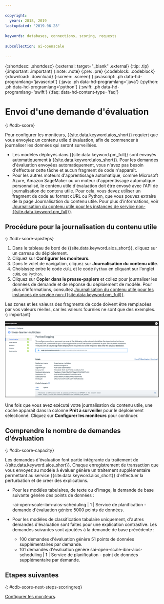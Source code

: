 ```yaml
---

copyright:
  years: 2018, 2019
lastupdated: "2019-06-28"

keywords: databases, connections, scoring, requests

subcollection: ai-openscale

---
```


{:shortdesc: .shortdesc}
{:external: target="_blank" .external}
{:tip: .tip}
{:important: .important}
{:note: .note}
{:pre: .pre}
{:codeblock: .codeblock}
{:download: .download}
{:screen: .screen}
{:javascript: .ph data-hd-programlang='javascript'}
{:java: .ph data-hd-programlang='java'}
{:python: .ph data-hd-programlang='python'}
{:swift: .ph data-hd-programlang='swift'}
{:faq: data-hd-content-type='faq'}

# Envoi d'une demande d'évaluation
{: #cdb-score}

Pour configurer les moniteurs, {{site.data.keyword.aios_short}} requiert que vous envoyiez un contenu utile d'évaluation,
afin de commencer à journaliser les données qui seront surveillées.

- Les modèles déployés dans {{site.data.keyword.pm_full}} sont envoyés automatiquement à {{site.data.keyword.aios_short}}.
Pour les demandes d'évaluation envoyées automatiquement, vous n'avez pas besoin d'effectuer cette tâche et aucun fragment de code n'apparaît.
- Pour les autres moteurs d'apprentissage automatique, comme Microsoft Azure, Amazon SageMaker ou un moteur d'apprentissage automatique personnalisé,
le contenu utile d'évaluation doit être envoyé avec l'API de journalisation de contenu utile.
Pour cela, vous devez utiliser un fragment de code au format cURL ou Python, que vous pouvez extraire de la page Journalisation du contenu utile.
Pour plus d'informations, voir
[Journalisation du contenu utile pour les instances de service non-{{site.data.keyword.pm_full}}](/docs/services/ai-openscale?topic=ai-openscale-cml-connect).

## Procédure pour la journalisation du contenu utile
{: #cdb-score-apisteps}

1. Dans le tableau de bord de {{site.data.keyword.aios_short}}, cliquez sur un carreau du déploiement.
2. Cliquez sur **Configurer les moniteurs**. 
3. Dans le volet de navigation, cliquez sur **Journalisation du contenu utile**.
2. Choisissez entre le code `cURL` et le code `Python` en cliquant sur l'onglet `cURL` ou `Python`.
3. Cliquez sur **Copier dans le presse-papiers** et collez pour journaliser les données de demande et de réponse du déploiement de modèle. Pour plus d'informations, consultez
[Journalisation du contenu utile pour les instances de service non-{{site.data.keyword.pm_full}}](/docs/services/ai-openscale?topic=ai-openscale-cml-connect).

Les zones et les valeurs des fragments de code doivent être remplacées par vos valeurs réelles, car les valeurs fournies ne sont que des exemples.
{: important}

![Sélection de la base de données](images/config-send-scoring.png)

Une fois que vous avez exécuté votre journalisation du contenu utile, une coche apparaît dans la colonne **Prêt à surveiller** pour le déploiement sélectionné. Cliquez sur **Configurer les moniteurs** pour continuer.

## Comprendre le nombre de demandes d'évaluation
{: #cdb-score-capacity}

Les demandes d'évaluation font partie intégrante du traitement de {{site.data.keyword.aios_short}}. Chaque enregistrement de transaction que vous envoyez au modèle à évaluer génère un traitement supplémentaire
permettant au service {{site.data.keyword.aios_short}} d'effectuer la perturbation et de créer des explications.

- Pour les modèles tabulaires, de texte ou d'image, la demande de base suivante génère des points de données :

   -ai-open-scale-ibm-aios-scheduling  | 1 | Service de planification - demande d'évaluation génère 5000 points de données.

- Pour les modèles de classification tabulaire uniquement, d'autres demandes d'évaluation sont faites pour une explication contrastive. Les demandes suivantes sont ajoutées à la demande de base précédente :

   - 100 demandes d'évaluation génère 51 points de données supplémentaires par demande.
   - 101 demandes d'évaluation génère sai-open-scale-ibm-aios-scheduling  | 1 | Service de planification - point de données supplémentaire par demande.


## Etapes suivantes
{: #cdb-score-next-steps-scoringreq}

[Configurer les moniteurs](https://test.cloud.ibm.com/docs/services/ai-openscale?topic=ai-openscale-mo-config).

